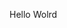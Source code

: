 Hello Wolrd


































































































































































































































































































































































































































































































































































































































































































































































































































































































































































































































































































































































































































































































































































































































































































































































































































































































































































































































































































































































































































































































































































































































































